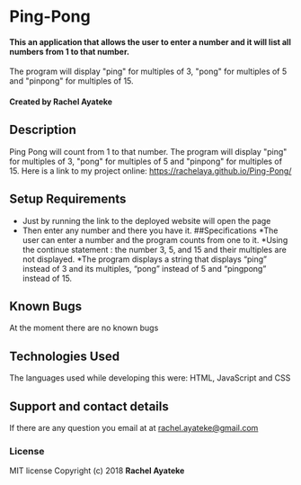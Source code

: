 # Ping-Pong
#### This an application that allows the user to enter a number and it will list all numbers from 1 to that number.
The program will display "ping" for multiples of 3, "pong" for multiples of 5 and "pinpong" for multiples of 15.
#### Created by Rachel Ayateke
## Description
Ping Pong will count from 1 to that number.
The program will display "ping" for multiples of 3, "pong" for multiples of 5 and "pinpong" for multiples of 15.
Here is a link to my project online:  https://rachelaya.github.io/Ping-Pong/
## Setup Requirements
* Just by running the link to the deployed website will open the page
* Then enter any number and there you have it.
##Specifications
*The user can enter a number and the program counts from one to it.
*Using the continue statement : the number 3, 5, and 15 and their multiples are not displayed.
*The program displays a string that displays “ping” instead of 3 and its multiples, “pong” instead of 5 and “pingpong” instead of 15.
## Known Bugs
At the moment there are no known bugs
## Technologies Used
The languages used while developing this were: HTML, JavaScript and CSS
## Support and contact details
If there are any question you email at at rachel.ayateke@gmail.com
### License
MIT license
Copyright (c) 2018 **Rachel Ayateke**
 
